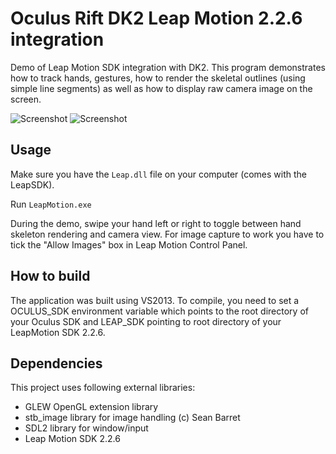 Oculus Rift DK2 Leap Motion 2.2.6 integration
================

Demo of Leap Motion SDK integration with DK2. This program demonstrates how to track hands, gestures, how to render the skeletal outlines (using simple line segments) as well as how to display raw camera image on the screen. 

![Screenshot](http://kondrak.info/images/vr_leap1.png?raw=true)
![Screenshot](http://kondrak.info/images/vr_leap2.png?raw=true)

Usage
-----
Make sure you have the <code>Leap.dll</code> file on your computer (comes with the LeapSDK).

Run <code>LeapMotion.exe</code>

During the demo, swipe your hand left or right to toggle between hand skeleton rendering and camera view. For image capture to work you have to tick the "Allow Images" box in Leap Motion Control Panel.

How to build
-------
The application was built using VS2013. To compile, you need to set a OCULUS_SDK environment variable which points to the root directory of your Oculus SDK and LEAP_SDK pointing to root directory of your LeapMotion SDK 2.2.6.

Dependencies
-------
This project uses following external libraries:

- GLEW OpenGL extension library
- stb_image library for image handling (c) Sean Barret
- SDL2 library for window/input 
- Leap Motion SDK 2.2.6